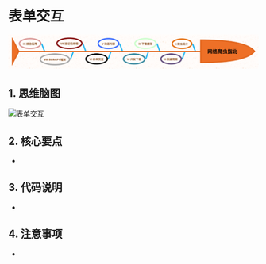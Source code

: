 # 表单交互

<p align=center>
  <a href="https://github.com/EscapeLife/DotFiles.git">
    <img src="https://github.com/EscapeLife/web-crawler-guide/blob/master/images/%E7%BD%91%E7%BB%9C%E7%88%AC%E8%99%AB%E6%8C%87%E5%8C%97.png" >
  </a>
</p>

## 1. 思维脑图

![表单交互]()

## 2. 核心要点

- 

## 3. 代码说明

- 

## 4. 注意事项

- 
